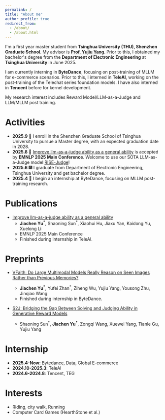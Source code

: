 ```yaml
---
permalink: /
title: "About me"
author_profile: true
redirect_from: 
  - /about/
  - /about.html
---
```


I'm a first year master student from **Tsinghua University (THU), Shenzhen Graduate School**. My advisor is **[Prof. Yujiu Yang](https://www.sigs.tsinghua.edu.cn/yyj/main.psp)**. Prior to this, I obtained my bachelor's degree from the **Department of Electronic Engineering** at **Tsinghua University** in June 2025.

I am currently interning in **ByteDance**, focusing on post-training of MLLM for e-commerce scenarios. Prior to this, I interned in **TeleAI**, working on the post-training of the Telechat series foundation models. I have also interned in **Tencent** before for kernel development.

My research interest includes Reward Model/LLM-as-a-Judge and LLM/MLLM post training. 

Activities
======
- **2025.9**  📖 I enroll in the Shenzhen Graduate School of Tsinghua University to pursue a Master degree, with an expected graduation date in 2028.
- **2025.8**  🎉 [Improve llm-as-a-judge ability as a general ability](https://arxiv.org/abs/2502.11689) is accepted by **EMNLP 2025 Main Conference**. Welcome to use our SOTA LLM-as-a-Judge model [RISE-Judge](https://huggingface.co/R-I-S-E)!
- **2025.6**  🎆 I graduate from Department of Electronic Engineering, Tsinghua University and get bachelor degree.
- **2025.4**  💼 I begin an internship at ByteDance, focusing on MLLM post-training research.

Publications
======
- [Improve llm-as-a-judge ability as a general ability](https://arxiv.org/abs/2502.11689)
  - **Jiachen Yu<sup>*</sup>**, Shaoning Sun<sup>*</sup>, Xiaohui Hu, Jiaxu Yan, Kaidong Yu, Xuelong Li
  - EMNLP 2025 Main Conference
  - Finished during internship in TeleAI.

Preprints
======
- [VFaith: Do Large Multimodal Models Really Reason on Seen Images Rather than Previous Memories?](https://arxiv.org/abs/2506.11571)
  - **Jiachen Yu<sup>*</sup>**, Yufei Zhan<sup>*</sup>, Ziheng Wu, Yujiu Yang, Yousong Zhu, Jinqiao Wang
  - Finished during internship in ByteDance.
 
- [S2J: Bridging the Gap Between Solving and Judging Ability in Generative Reward Models](https://arxiv.org/abs/2509.22099)
  - Shaoning Sun<sup>\*</sup>, **Jiachen Yu<sup>*</sup>**, Zongqi Wang, Xuewei Yang, Tianle Gu, Yujiu Yang  

Internship
======
- **2025.4-Now**: Bytedance, Data, Global E-commerce
- **2024.10-2025.3**: TeleAI
- **2024.6-2024.8**: Tencent, TEG

Interests
======
- Riding, city walk, Running
- Computer Card Games (HearthStone et al.)
